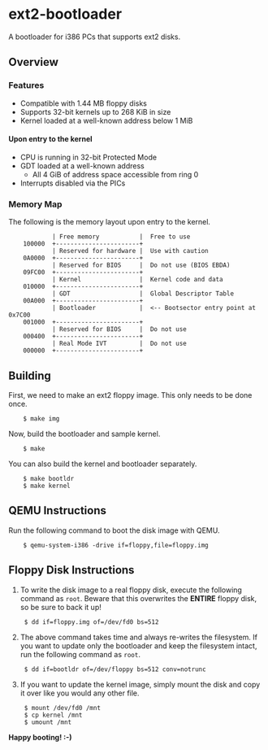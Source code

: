 # ext2-bootloader
A bootloader for i386 PCs that supports ext2 disks.

## Overview
### Features
  * Compatible with 1.44 MB floppy disks
  * Supports 32-bit kernels up to 268 KiB in size
  * Kernel loaded at a well-known address below 1 MiB

#### Upon entry to the kernel
  * CPU is running in 32-bit Protected Mode
  * GDT loaded at a well-known address
      * All 4 GiB of address space accessible from ring 0
  * Interrupts disabled via the PICs

### Memory Map
The following is the memory layout upon entry to the kernel.

                | Free memory           |  Free to use
        100000  +-----------------------+
                | Reserved for hardware |  Use with caution
        0A0000  +-----------------------+
                | Reserved for BIOS     |  Do not use (BIOS EBDA)
        09FC00  +-----------------------+
                | Kernel                |  Kernel code and data
        010000  +-----------------------+
                | GDT                   |  Global Descriptor Table
        00A000  +-----------------------+
                | Bootloader            |  <-- Bootsector entry point at 0x7C00
        001000  +-----------------------+
                | Reserved for BIOS     |  Do not use
        000400  +-----------------------+
                | Real Mode IVT         |  Do not use
        000000  +-----------------------+

## Building
First, we need to make an ext2 floppy image. This only needs to be done once.

        $ make img

Now, build the bootloader and sample kernel.

        $ make

You can also build the kernel and bootloader separately.

        $ make bootldr
        $ make kernel

## QEMU Instructions
Run the following command to boot the disk image with QEMU.

        $ qemu-system-i386 -drive if=floppy,file=floppy.img

## Floppy Disk Instructions
1) To write the disk image to a real floppy disk, execute the following command
as `root`. Beware that this overwrites the **ENTIRE** floppy disk, so be sure
to back it up!

        $ dd if=floppy.img of=/dev/fd0 bs=512

2) The above command takes time and always re-writes the filesystem. If you
want to update only the bootloader and keep the filesystem intact, run the
following command as `root`.

        $ dd if=bootldr of=/dev/floppy bs=512 conv=notrunc

3) If you want to update the kernel image, simply mount the disk and copy it
over like you would any other file.

        $ mount /dev/fd0 /mnt
        $ cp kernel /mnt
        $ umount /mnt


**Happy booting! :-)**
